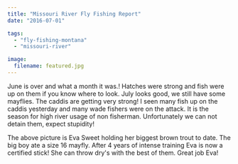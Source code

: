 ```yaml
---
title: "Missouri River Fly Fishing Report"
date: "2016-07-01"

tags:
  - "fly-fishing-montana"
  - "missouri-river"

image:
  filename: featured.jpg
---
```


June is over and what a month it was.! Hatches were strong and fish were up on them if you know where to look. July looks good, we still have some mayflies. The caddis are getting very strong! I seen many fish up on the caddis yesterday and many wade fishers were on the attack. It is the season for high river usage of non fisherman. Unfortunately we can not detain them, expect stupidity!

The above picture is Eva Sweet holding her biggest brown trout to date. The big boy ate a size 16 mayfly. After 4 years of intense training Eva is now a certified stick! She can throw dry's with the best of them. Great job Eva!
